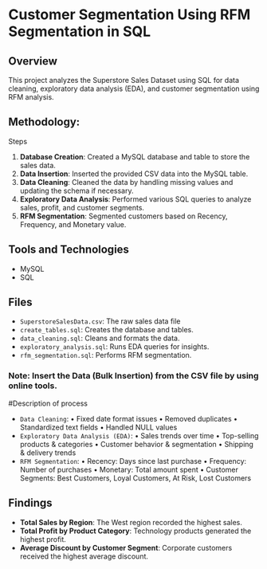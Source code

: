 # Customer Segmentation Using RFM Segmentation in SQL

## Overview

This project analyzes the Superstore Sales Dataset using SQL for data cleaning, exploratory data analysis (EDA), and customer segmentation using RFM analysis.



## Methodology:
Steps
1. **Database Creation**: Created a MySQL database and table to store the sales data.
2. **Data Insertion**: Inserted the provided CSV data into the MySQL table.
3. **Data Cleaning**: Cleaned the data by handling missing values and updating the schema if necessary.
4. **Exploratory Data Analysis**: Performed various SQL queries to analyze sales, profit, and customer segments.
5. **RFM Segmentation**: Segmented customers based on Recency, Frequency, and Monetary value.


## Tools and Technologies
- MySQL
- SQL

## Files
 -  `SuperstoreSalesData.csv`: The raw sales data file
- `create_tables.sql`: Creates the database and tables.
- `data_cleaning.sql`: Cleans and formats the data.
- `exploratory_analysis.sql`: Runs EDA queries for insights.
- `rfm_segmentation.sql`: Performs RFM segmentation.

### Note: Insert the Data (Bulk Insertion) from the CSV file by using online tools.


#Description of process

- `Data Cleaning`:
   •	Fixed date format issues
   •	Removed duplicates
   •	Standardized text fields
   •	Handled NULL values
- `Exploratory Data Analysis (EDA)`:
   •	Sales trends over time
   •	Top-selling products & categories
   •	Customer behavior & segmentation
   •	Shipping & delivery trends
- `RFM Segmentation`:
   •	Recency: Days since last purchase
   •	Frequency: Number of purchases
   •	Monetary: Total amount spent
   •	Customer Segments: Best Customers, Loyal Customers, At Risk, Lost Customers

## Findings
- **Total Sales by Region**: The West region recorded the highest sales.
- **Total Profit by Product Category**: Technology products generated the highest profit.
- **Average Discount by Customer Segment**: Corporate customers received the highest average discount.


